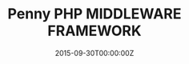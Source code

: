 ---
title: Penny PHP MIDDLEWARE FRAMEWORK
date: 2015-09-30T00:00:00Z
slide: http://gianarb.it/penny-philosophy/#/
embedSlide: ""
video: ""
embedVideo: ""
eventName: PugTo - Torino
eventLink: http://torino.grusp.org/
city: ""
links: {}

---